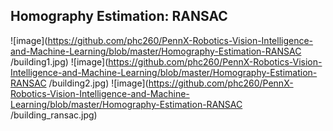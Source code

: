## Homography Estimation: RANSAC

![image](https://github.com/phc260/PennX-Robotics-Vision-Intelligence-and-Machine-Learning/blob/master/Homography-Estimation-RANSAC
/building1.jpg)
![image](https://github.com/phc260/PennX-Robotics-Vision-Intelligence-and-Machine-Learning/blob/master/Homography-Estimation-RANSAC
/building2.jpg)
![image](https://github.com/phc260/PennX-Robotics-Vision-Intelligence-and-Machine-Learning/blob/master/Homography-Estimation-RANSAC
/building_ransac.jpg)
